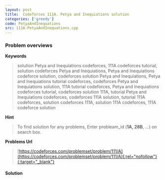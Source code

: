 ```yaml
---
layout: post
title:  Codeforces 111A. Petya and Inequiations solution
categories: ['greedy']
code: PetyaAndInequations
src: 111A-PetyaAndInequations.cpp
---
```

### **Problem overviews**

**Keywords**
> solution Petya and Inequiations codeforces, 111A codeforces tutorial, solution codeforces Petya and Inequiations, Petya and Inequiations codeforce solution, codeforces solution Petya and Inequiations, Petya and Inequiations tutorial codeforces, codeforces Petya and Inequiations solution, 111A tutorial codeforces, Petya and Inequiations codeforces tutorial, codeforces solution 111A, tutorial Petya and Inequiations codeforces, codeforces 111A solution, tutorial 111A codeforces, solution codeforces 111A, solution 111A codeforces, 111A codeforce solution

**Hint**
> To find solution for any problems, Enter probleam_id (**1A, 28B**, ...) on search box. 

**Problems Url**
> [https://codeforces.com/problemset/problem/111/A](https://codeforces.com/problemset/problem/111/A){:rel="nofollow"}{:target="_blank"}

#### **Solution**



